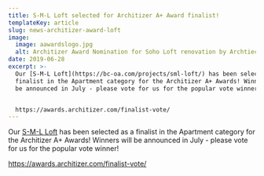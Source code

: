 ```yaml
---
title: S-M-L Loft selected for Architizer A+ Award finalist!
templateKey: article
slug: news-architizer-award-loft
image:
  image: aawardslogo.jpg
  alt: Architizer Award Nomination for Soho Loft renovation by Archtiects BC—OA
date: 2019-06-28
excerpt: >-
  Our [S-M-L Loft](https://bc-oa.com/projects/sml-loft/) has been selected as a
  finalist in the Apartment category for the Architizer A+ Awards! Winners will
  be announced in July - please vote for us for the popular vote winner!


  https://awards.architizer.com/finalist-vote/
---
```


Our [S-M-L Loft](https://bc-oa.com/projects/sml-loft/) has been selected as a finalist in the Apartment category for the Architizer A+ Awards! Winners will be announced in July - please vote for us for the popular vote winner!

https://awards.architizer.com/finalist-vote/

